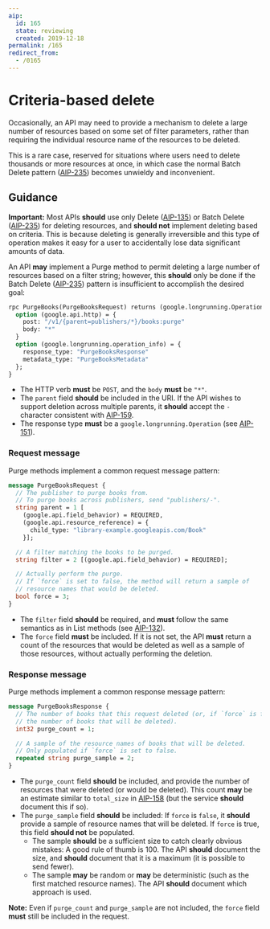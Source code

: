 ```yaml
---
aip:
  id: 165
  state: reviewing
  created: 2019-12-18
permalink: /165
redirect_from:
  - /0165
---
```


# Criteria-based delete

Occasionally, an API may need to provide a mechanism to delete a large number
of resources based on some set of filter parameters, rather than requiring the
individual resource name of the resources to be deleted.

This is a rare case, reserved for situations where users need to delete
thousands or more resources at once, in which case the normal Batch Delete
pattern ([AIP-235][]) becomes unwieldy and inconvenient.

## Guidance

**Important:** Most APIs **should** use only Delete ([AIP-135][]) or Batch
Delete ([AIP-235][]) for deleting resources, and **should not** implement
deleting based on criteria. This is because deleting is generally irreversible
and this type of operation makes it easy for a user to accidentally lose data significant amounts of data.

An API **may** implement a Purge method to permit deleting a large number of
resources based on a filter string; however, this **should** only be done if
the Batch Delete ([AIP-235][]) pattern is insufficient to accomplish the
desired goal:

```proto
rpc PurgeBooks(PurgeBooksRequest) returns (google.longrunning.Operation) {
  option (google.api.http) = {
    post: "/v1/{parent=publishers/*}/books:purge"
    body: "*"
  }
  option (google.longrunning.operation_info) = {
    response_type: "PurgeBooksResponse"
    metadata_type: "PurgeBooksMetadata"
  };
}
```

- The HTTP verb **must** be `POST`, and the `body` **must** be `"*"`.
- The `parent` field **should** be included in the URI. If the API wishes to
  support deletion across multiple parents, it **should** accept the `-`
  character consistent with [AIP-159][].
- The response type **must** be a `google.longrunning.Operation` (see
  [AIP-151][]).

### Request message

Purge methods implement a common request message pattern:

```proto
message PurgeBooksRequest {
  // The publisher to purge books from.
  // To purge books across publishers, send "publishers/-".
  string parent = 1 [
    (google.api.field_behavior) = REQUIRED,
    (google.api.resource_reference) = {
      child_type: "library-example.googleapis.com/Book"
    }];

  // A filter matching the books to be purged.
  string filter = 2 [(google.api.field_behavior) = REQUIRED];

  // Actually perform the purge.
  // If `force` is set to false, the method will return a sample of
  // resource names that would be deleted.
  bool force = 3;
}
```

- The `filter` field **should** be required, and **must** follow the same
  semantics as in List methods (see [AIP-132][]).
- The `force` field **must** be included. If it is not set, the API **must**
  return a count of the resources that would be deleted as well as a sample of
  those resources, without actually performing the deletion.

### Response message

Purge methods implement a common response message pattern:

```proto
message PurgeBooksResponse {
  // The number of books that this request deleted (or, if `force` is false,
  // the number of books that will be deleted).
  int32 purge_count = 1;

  // A sample of the resource names of books that will be deleted.
  // Only populated if `force` is set to false.
  repeated string purge_sample = 2;
}
```

- The `purge_count` field **should** be included, and provide the number of
  resources that were deleted (or would be deleted). This count **may** be an
  estimate similar to `total_size` in [AIP-158][] (but the service **should**
  document this if so).
- The `purge_sample` field **should** be included: If `force` is `false`, it
  **should** provide a sample of resource names that will be deleted. If
  `force` is true, this field **should not** be populated.
  - The sample **should** be a sufficient size to catch clearly obvious
    mistakes: A good rule of thumb is 100. The API **should** document the
    size, and **should** document that it is a maximum (it is possible to send
    fewer).
  - The sample **may** be random or **may** be deterministic (such as the first
    matched resource names). The API **should** document which approach is
    used.

**Note:** Even if `purge_count` and `purge_sample` are not included, the
`force` field **must** still be included in the request.

[aip-132]: ./0132.md
[aip-135]: ./0135.md
[aip-151]: ./0151.md
[aip-158]: ./0158.md
[aip-159]: ./0159.md
[aip-235]: ./0235.md
